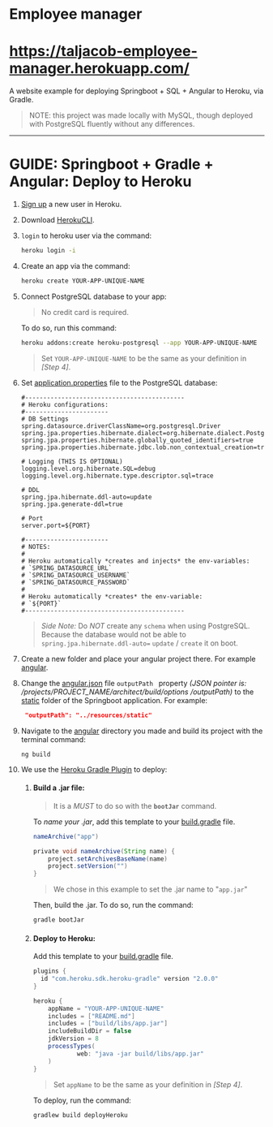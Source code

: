 # Employee manager
# https://taljacob-employee-manager.herokuapp.com/

 A website example for deploying Springboot + SQL + Angular to Heroku, via
 Gradle.
 
> NOTE: this project was made locally with MySQL, though deployed with
> PostgreSQL fluently without any differences.
---

# GUIDE: Springboot + Gradle + Angular: Deploy to Heroku

1. [Sign up](https://signup.heroku.com/) a new user in Heroku.

1. Download [HerokuCLI](https://devcenter.heroku.com/articles/heroku-cli).

1. `login` to heroku user via the command:
   ```sh
   heroku login -i
   ```

1. Create an app via the command:

   ```sh
   heroku create YOUR-APP-UNIQUE-NAME
   ```
1. Connect PostgreSQL database to your app:
   >  No credit card is required.

   To do so, run this command:

   ```sh
   heroku addons:create heroku-postgresql --app YOUR-APP-UNIQUE-NAME
   ```
   > Set `YOUR-APP-UNIQUE-NAME` to be the same as your definition in *[Step 4]*.

1. Set [application.properties](src/main/resources/application.properties) file to the PostgreSQL
 database:

	```properties
	#--------------------------------------------
	# Heroku configurations:
	#-----------------------
	# DB Settings
	spring.datasource.driverClassName=org.postgresql.Driver
	spring.jpa.properties.hibernate.dialect=org.hibernate.dialect.PostgreSQL95Dialect
	spring.jpa.properties.hibernate.globally_quoted_identifiers=true
	spring.jpa.properties.hibernate.jdbc.lob.non_contextual_creation=true

	# Logging (THIS IS OPTIONAL)
	logging.level.org.hibernate.SQL=debug
	logging.level.org.hibernate.type.descriptor.sql=trace

	# DDL
	spring.jpa.hibernate.ddl-auto=update
	spring.jpa.generate-ddl=true

	# Port
	server.port=${PORT}

	#-----------------------
	# NOTES:
	#
	# Heroku automatically *creates and injects* the env-variables:
	# `SPRING_DATASOURCE_URL`
	# `SPRING_DATASOURCE_USERNAME`
	# `SPRING_DATASOURCE_PASSWORD`
	#
	# Heroku automatically *creates* the env-variable:
	# `${PORT}`
	#--------------------------------------------
	```

	> *Side Note:*
 Do *NOT* create any `schema` when using PostgreSQL. Because the database would not be able to `spring.jpa.hibernate.ddl-auto=` `update` / `create` it on boot.

1. Create a new folder and place your angular project there. For example
 [angular](src/main/angular).

1. Change the [angular.json](src/main/angular/angular.json) file
 `outputPath
` property *(JSON pointer is: /projects/PROJECT_NAME/architect/build/options
/outputPath)* to the [static](src/main/resources/static) folder of the Springboot application.
For example:

	```json
	 "outputPath": "../resources/static"
	```

1. Navigate to the [angular](src/main/angular) directory you made and build its project with the terminal command:

	```
	ng build
	```

1. We use the [Heroku Gradle Plugin](https://github.com/heroku/heroku-gradle) to deploy:

	1. #### Build a .jar file:
		> It is a *MUST* to do so with the **`bootJar`** command.

		To *name your .jar*, add this template to your [build.gradle](build.gradle) file.

		```groovy
		nameArchive("app")

		private void nameArchive(String name) {
		    project.setArchivesBaseName(name)
		    project.setVersion("")
		}
		```
		> We chose in this example to set the .jar name to "`app.jar`"
	
		Then, build the .jar.
		To do so, run the command:
		```sh
		gradle bootJar
		```

	1. #### Deploy to Heroku:
		Add this template to your [build.gradle](build.gradle) file.

		```groovy
		plugins {
		  id "com.heroku.sdk.heroku-gradle" version "2.0.0"
		}

		heroku {
		    appName = "YOUR-APP-UNIQUE-NAME"
		    includes = ["README.md"]
		    includes = ["build/libs/app.jar"]
		    includeBuildDir = false
		    jdkVersion = 8
		    processTypes(
		            web: "java -jar build/libs/app.jar"
		    )
		}
		```
		> Set `appName` to be the same as your definition in *[Step 4]*.

		To deploy, run the command:
		```sh
		gradlew build deployHeroku
		```

